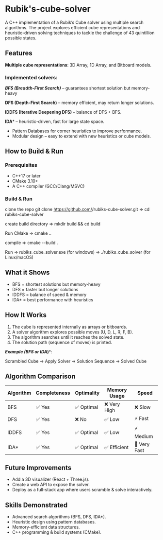 # Rubik's-cube-solver
A C++ implementation of a Rubik’s Cube solver using multiple search algorithms.
The project explores efficient cube representations and heuristic-driven solving techniques to tackle the challenge of 43 quintillion possible states.


## Features

**Multiple cube representations**:
3D Array, 1D Array, and Bitboard models.

### Implemented solvers:
***BFS (Breadth-First Search)*** – guarantees shortest solution but memory-heavy

**DFS (Depth-First Search)** – memory efficient, may return longer solutions.

**IDDFS (Iterative Deepening DFS)** – balance of DFS + BFS.

**IDA*** – heuristic-driven, fast for large state space.

- Pattern Databases for corner heuristics to improve performance.
- Modular design – easy to extend with new heuristics or cube models.

## How to Build & Run
### Prerequisites
- C++17 or later
- CMake 3.10+
- A C++ compiler (GCC/Clang/MSVC)

### Build & Run
clone the repo
git clone https://github.com/<your-username>/rubiks-cube-solver.git
=> cd rubiks-cube-solver

create build directory => mkdir build && cd build

Run CMake => cmake ..

compile => cmake --build . 

Run => rubiks_cube_solver.exe (for windows)
    => ./rubiks_cube_solver (for Linux/macOS)

## What it Shows
- BFS = shortest solutions but memory-heavy
- DFS = faster but longer solutions
- IDDFS = balance of speed & memory
- IDA* = best performance with heuristics

## How It Works
1. The cube is represented internally as arrays or bitboards.
2. A solver algorithm explores possible moves (U, D, L, R, F, B).
3. The algorithm searches until it reaches the solved state.
4. The solution path (sequence of moves) is printed.

***Example (BFS or IDA*)***:

Scrambled Cube → Apply Solver → Solution Sequence → Solved Cube



## Algorithm Comparison

| Algorithm | Completeness | Optimality | Memory Usage | Speed        |
| --------- | ------------ | ---------- | ------------ | ------------ |
| BFS       | ✅ Yes        | ✅ Optimal  | ❌ Very High  | ❌ Slow       |
| DFS       | ✅ Yes        | ❌ No       | ✅ Low        | ⚡ Fast       |
| IDDFS     | ✅ Yes        | ✅ Optimal  | ✅ Low        | ⚡ Medium     |
| IDA\*     | ✅ Yes        | ✅ Optimal  | ✅ Efficient  | 🚀 Very Fast |

## Future Improvements
- Add a 3D visualizer (React + Three.js).
- Create a web API to expose the solver.
- Deploy as a full-stack app where users scramble & solve interactively.

## Skills Demonstrated
- Advanced search algorithms (BFS, DFS, IDA*).
- Heuristic design using pattern databases.
- Memory-efficient data structures.
- C++ programming & build systems (CMake).

    
